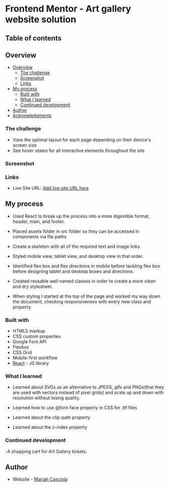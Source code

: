 # Frontend Mentor - Art gallery website solution

## Table of contents

## Overview

- [Overview](#overview)
  - [The challenge](#the-challenge)
  - [Screenshot](#screenshot)
  - [Links](#links)
- [My process](#my-process)
  - [Built with](#built-with)
  - [What I learned](#what-i-learned)
  - [Continued development](#continued-development)
- [Author](#author)
- [Acknowledgments](#acknowledgments)

### The challenge

- View the optimal layout for each page depending on their device's screen size
- See hover states for all interactive elements throughout the site

### Screenshot

### Links

- Live Site URL: [Add live site URL here](https://your-live-site-url.com)

## My process

- Used React to break up the process into a more digestible format, header, main, and footer.

- Placed assets folder in src folder so they can be accessed in components via file paths

- Create a skeleton with all of the required text and image links.

- Styled mobile view, tablet view, and desktop view in that order.

- Identified flex box and flex directions in mobile before tackling flex box before designing tablet and desktop boxes and directions.

- Created reusable well named classes in order to create a more clean and dry stylesheet.

- When styling I started at the top of the page and worked my way down the document, checking responsiveness with every new class and property.

### Built with

- HTML5 markup
- CSS custom properties
- Google Font API
- Flexbox
- CSS Grid
- Mobile-first workflow
- [React](https://reactjs.org/) - JS library

### What I learned

- Learned about SVGs as an alternative to JPEGS, gifs and PNGs(that they are used with vectors instead of pixel grids) and scale up and down with resolution without losing quality.

- Learned how to use @font-face property in CSS for .ttf files

- Learned about the clip-path property

- Learned about the z-index property

### Continued development

-A shopping cart for Art Gallery tickets.

## Author

- Website - [Mariah Casciola]()

